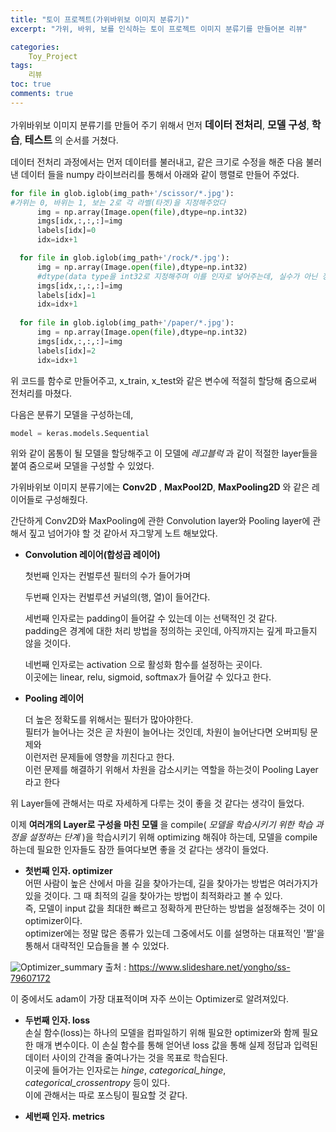 ```yaml
---
title: "토이 프로젝트(가위바위보 이미지 분류기)"
excerpt: "가위, 바위, 보를 인식하는 토이 프로젝트 이미지 분류기를 만들어본 리뷰"

categories:
    Toy_Project
tags: 
    리뷰
toc: true
comments: true
---
```

가위바위보 이미지 분류기를 만들어 주기 위해서 먼저 <strong><span style = "font-size : 16px" >데이터 전처리<span></strong>, <strong><span style = "font-size : 16px" >모델 구성<span></strong>, <strong><span style = "font-size : 16px" >학습<span></strong>, <strong><span style = "font-size : 16px" >테스트<span></strong> 의 순서를 거쳤다.

데이터 전처리 과정에서는 먼저 데이터를 불러내고, 같은 크기로 수정을 해준 다음 불러낸 데이터 들을 numpy 라이브러리를 통해서 아래와 같이 행렬로 만들어 주었다. 
  ```python
  for file in glob.iglob(img_path+'/scissor/*.jpg'):
  #가위는 0, 바위는 1, 보는 2로 각 라벨(타겟)을 지정해주었다
        img = np.array(Image.open(file),dtype=np.int32)
        imgs[idx,:,:,:]=img    
        labels[idx]=0  
        idx=idx+1

    for file in glob.iglob(img_path+'/rock/*.jpg'):
        img = np.array(Image.open(file),dtype=np.int32)
        #dtype(data type을 int32로 지정해주며 이를 인자로 넣어주는데, 실수가 아닌 정수로 표현해주겠다는 의미를 갖는다.)
        imgs[idx,:,:,:]=img    
        labels[idx]=1  
        idx=idx+1       
    
    for file in glob.iglob(img_path+'/paper/*.jpg'):
        img = np.array(Image.open(file),dtype=np.int32)
        imgs[idx,:,:,:]=img    
        labels[idx]=2
        idx=idx+1
```  
위 코드를 함수로 만들어주고, x_train, x_test와 같은 변수에 적절히 할당해 줌으로써 전처리를 마쳤다.  

다음은 분류기 모델을 구성하는데,  
```python
model = keras.models.Sequential
```
위와 같이 몸통이 될 모델을 할당해주고 이 모델에 _레고블럭_ 과 같이 적절한 layer들을 붙여 줌으로써 모델을 구성할 수 있었다.  

가위바위보 이미지 분류기에는 __Conv2D__ , __MaxPool2D__, __MaxPooling2D__ 와 같은 레이어들로 구성해줬다.  

간단하게 Conv2D와 MaxPooling에 관한 Convolution layer와 Pooling layer에 관해서 짚고 넘어가야 할 것 같아서 자그맣게 노트 해보았다.  

* __Convolution 레이어(합성곱 레이어)__  
  
  첫번째 인자는 컨벌루션 필터의 수가 들어가며 
    
  두번째 인자는  컨벌루션 커널의(행, 열)이 들어간다. 
    
  세번째 인자로는 padding이 들어갈 수 있는데 이는 선택적인 것 같다.  
   padding은 경계에 대한 처리 방법을 정의하는 곳인데, 아직까지는 깊게 파고들지 않을 것이다.
     
  네번째 인자로는 activation 으로 활성화 함수를 설정하는 곳이다.  
   이곳에는 linear, relu, sigmoid, softmax가 들어갈 수 있다고 한다.  
     

* __Pooling 레이어__
  
  더 높은 정확도를 위해서는 필터가 많아야한다.  
  필터가 늘어나는 것은 곧 차원이 늘어나는 것인데, 차원이 늘어난다면 오버피팅 문제와  
  이런저런 문제들에 영향을 끼친다고 한다.  
  이런 문제를 해결하기 위해서 차원을 감소시키는 역할을 하는것이 Pooling Layer라고 한다

위 Layer들에 관해서는 따로 자세하게 다루는 것이 좋을 것 같다는 생각이 들었다.  

이제 __여러개의 Layer로 구성을 마친 모델__ 을 compile( _모델을 학습시키기 위한 학습 과정을 설정하는 단계_ )을 학습시키기 위해 optimizing 해줘야 하는데, 모델을 compile 하는데 필요한 인자들도 잠깐 들여다보면 좋을 것 같다는 생각이 들었다.

- __첫번째 인자. optimizer__  
어떤 사람이 높은 산에서 마을 길을 찾아가는데, 길을 찾아가는 방법은 여러가지가 있을 것이다. 그 때 최적의 길을 찾아가는 방법이 최적화라고 볼 수 있다.   
즉, 모델이 input 값을 최대한 빠르고 정확하게 판단하는 방법을 설정해주는 것이 이 optimizer이다.  
  optimizer에는 정말 많은 종류가 있는데 그중에서도 이를 설명하는 대표적인 '짤'을 통해서 대략적인 모습들을 볼 수 있었다.  

![Optimizer_summary](https://user-images.githubusercontent.com/71688432/105575314-13094780-5dae-11eb-8e6c-807269f72a2b.jpg)
<span style = "font-size = 3px">출처 : https://www.slideshare.net/yongho/ss-79607172</span> 

이 중에서도 adam이 가장 대표적이며 자주 쓰이는 Optimizer로 알려져있다.


- __두번째 인자. loss__  
손실 함수(loss)는 하나의 모델을 컴파일하기 위해 필요한 optimizer와 함께 필요한 매개 변수이다. 이 손실 함수를 통해 얻어낸 loss 값을 통해 실제 정답과 입력된 데이터 사이의 간격을 줄여나가는 것을 목표로 학습된다.  
이곳에 들어가는 인자로는 _hinge_, _categorical_hinge_, _categorical_crossentropy_ 등이 있다.  
이에 관해서는 따로 포스팅이 필요할 것 같다.  
  
- __세번째 인자. metrics__

  

